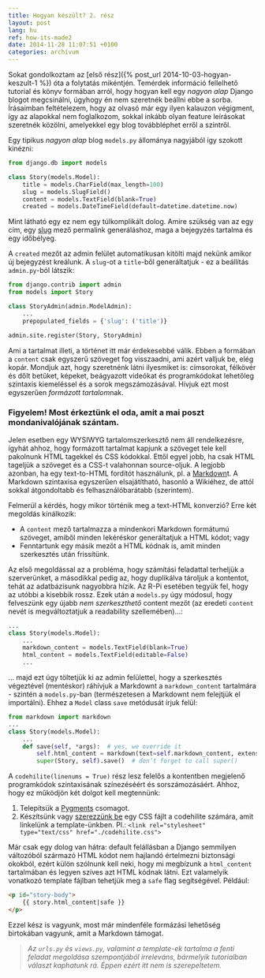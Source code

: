 ```yaml
---
title: Hogyan készült? 2. rész
layout: post
lang: hu
ref: how-its-made2
date: 2014-11-28 11:07:51 +0100
categories: archívum
---
```


Sokat gondolkoztam az [első rész]({% post_url 2014-10-03-hogyan-keszult-1 %}) óta a folytatás mikéntjén. Temérdek információ fellelhető tutorial és könyv formában arról, hogy hogyan kell egy *nagyon alap* Django blogot megcsinálni, úgyhogy én nem szeretnék beállni ebbe a sorba. Írásaimban feltételezem, hogy az olvasó már egy ilyen kalauzon végigment, így az alapokkal nem foglalkozom, sokkal inkább olyan feature leírásokat szeretnék közölni, amelyekkel egy blog továbbléphet erről a szintről.

Egy tipikus *nagyon alap* blog `models.py` állománya nagyjából így szokott kinézni:

```python
from django.db import models

class Story(models.Model):
    title = models.CharField(max_length=100)
    slug = models.SlugField()
    content = models.TextField(blank=True)
    created = models.DateTimeField(default=datetime.datetime.now)
```

Mint látható egy ez nem egy túlkomplikált dolog. Amire szükség van az egy cím, egy [slug](http://en.wikipedia.org/wiki/Semantic_URL#Slug) mező permalink generáláshoz, maga a bejegyzés tartalma és egy időbélyeg.

A `created` mezőt az admin felület automatikusan kitölti majd nekünk amikor új bejegyzést kreálunk. A `slug`-ot a `title`-ből generáltatjuk - ez a beállítás `admin.py`-ból látszik:

```python
from django.contrib import admin
from models import Story

class StoryAdmin(admin.ModelAdmin):
    ...
    prepopulated_fields = {'slug': ('title')}

admin.site.register(Story, StoryAdmin)
```

Ami a tartalmat illeti, a történet itt már érdekesebbé válik. Ebben a formában a `content` csak egyszerű szöveget fog visszaadni, ami azért valljuk be, elég kopár. Mondjuk azt, hogy szeretnénk látni ilyesmiket is: címsorokat, félkövér és dőlt betűket, képeket, beágyazott videókat és programkódokat lehetőleg szintaxis kiemeléssel és a sorok megszámozásával. Hívjuk ezt most egyszerűen *formázott tartalom*nak.

### Figyelem! Most érkeztünk el oda, amit a mai poszt mondanivalójának szántam. ###

Jelen esetben egy WYSIWYG tartalomszerkesztő nem áll rendelkezésre, ígyhát ahhoz, hogy formázott tartalmat kapjunk a szöveget tele kell pakolnunk HTML tagekkel és CSS kódokkal. Ettől egyel jobb, ha csak HTML tageljük a szöveget és a CSS-t valahonnan source-oljuk. A legjobb azonban, ha egy text-to-HTML fordítót használunk, pl. a  [Markdown](https://pypi.python.org/pypi/Markdown)t. A Markdown szintaxisa egyszerűen elsajátítható, hasonló a Wikiéhez, de attól sokkal átgondoltabb és felhasználóbarátabb (szerintem).

Felmerül a kérdés, hogy mikor történik meg a text-HTML konverzió? Erre két megoldás kínálkozik:

* A `content` mező tartalmazza a mindenkori Markdown formátumú szöveget, amiből minden lekéréskor generáltatjuk a HTML kódot; vagy
* Fenntartunk egy másik mezőt a HTML kódnak is, amit minden szerkesztés után frissítünk.

Az első megoldással az a probléma, hogy számítási feladattal terheljük a szerverünket, a másodikkal pedig az, hogy duplikálva tároljuk a kontentot, tehát az adatbázisunk nagyobbra hízik. Az R-Pi esetében tegyük fel, hogy az utóbbi a kisebbik rossz. Ezek után a `models.py` úgy módosul, hogy felveszünk egy újabb *nem szerkeszthető* content mezőt (az eredeti `content` nevét is megváltoztatjuk a readability szellemében)...:

```python
...
class Story(models.Model):
    ...
    markdown_content = models.TextField(blank=True)
    html_content = models.TextField(editable=False)
    ...
```

... majd ezt úgy töltetjük ki az admin felülettel, hogy a szerkesztés végeztével (mentéskor) ráhívjuk a Markdownt a `markdown_content` tartalmára - szintén a `models.py`-ban (természetesen a Markdownt nem felejtjük el importálni). Ehhez a `Model` class `save` metódusát írjuk felül:

```python
from markdown import markdown
...
class Story(models.Model):
    ...
    def save(self, *args):  # yes, we override it
        self.html_content = markdown(text=self.markdown_content, extensions=['codehilite(linenums = True)'])
        super(Story, self).save()  # don’t forget to call super()
```

A `codehilite(linenums = True)` rész lesz felelős a kontentben megjelenő programkódok szintaxisának színezéséért és sorszámozásáért. Ahhoz, hogy ez működjön két dolgot kell megtennünk:

1. Telepítsük a [Pygments](https://pypi.python.org/pypi/Pygments) csomagot.
2. Készítsünk vagy [szerezzünk be](https://github.com/richleland/pygments-css) egy CSS fájlt a codehilite számára, amit linkelünk a template-ünkben. Pl.: `<link rel="stylesheet" type="text/css" href="./codehilite.css">`

Már csak egy dolog van hátra: default felállásban a Django semmilyen változóból származó HTML kódot nem hajlandó értelmezni biztonsági okokból, ezért külön szólnunk kell neki, hogy mi megbízunk a `html_content` tartalmában és legyen szíves azt HTML kódnak látni. Ezt valamelyik vonatkozó template fájlban tehetjük meg a `safe` flag segítségével. Például:

```html
<p id="story-body">
    {{ story.html_content|safe }}
</p>
```

Ezzel kész is vagyunk, most már mindenféle formázási lehetőség birtokában vagyunk, amit a Markdown támogat.

> *Az `urls.py` és `views.py`, valamint a template-ek tartalma a fenti feladat megoldása szempontjából irreleváns, bármelyik tutorialban választ kaphatunk rá. Éppen ezért itt nem is szerepeltetem.*
